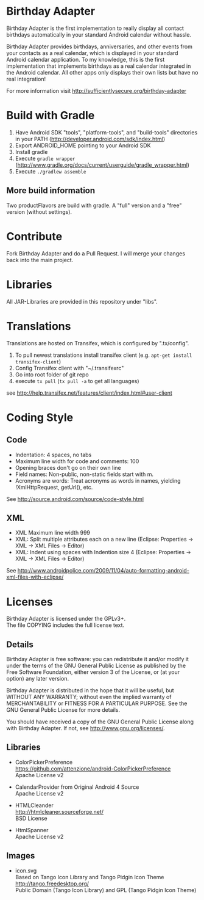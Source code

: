 # Birthday Adapter

Birthday Adapter is the first implementation to really display all contact birthdays automatically in your standard Android calendar without hassle.

Birthday Adapter provides birthdays, anniversaries, and other events from your contacts as a real calendar, which is displayed in your standard Android calendar application. To my knowledge, this is the first implementation that implements birthdays as a real calendar integrated in the Android calendar. All other apps only displays their own lists but have no real integration! 

For more information visit http://sufficientlysecure.org/birthday-adapter

# Build with Gradle

1. Have Android SDK "tools", "platform-tools", and "build-tools" directories in your PATH (http://developer.android.com/sdk/index.html)
2. Export ANDROID_HOME pointing to your Android SDK
3. Install gradle
4. Execute ``gradle wrapper`` (http://www.gradle.org/docs/current/userguide/gradle_wrapper.html)
5. Execute ``./gradlew assemble``

## More build information

Two productFlavors are build with gradle. A "full" version and a "free" version (without settings).

# Contribute

Fork Birthday Adapter and do a Pull Request. I will merge your changes back into the main project.

# Libraries

All JAR-Libraries are provided in this repository under "libs".

# Translations

Translations are hosted on Transifex, which is configured by ".tx/config".

1. To pull newest translations install transifex client (e.g. ``apt-get install transifex-client``)
2. Config Transifex client with "~/.transifexrc"
3. Go into root folder of git repo
4. execute ``tx pull`` (``tx pull -a`` to get all languages)

see http://help.transifex.net/features/client/index.html#user-client

# Coding Style

## Code
* Indentation: 4 spaces, no tabs
* Maximum line width for code and comments: 100
* Opening braces don't go on their own line
* Field names: Non-public, non-static fields start with m.
* Acronyms are words: Treat acronyms as words in names, yielding !XmlHttpRequest, getUrl(), etc.

See http://source.android.com/source/code-style.html

## XML
* XML Maximum line width 999
* XML: Split multiple attributes each on a new line (Eclipse: Properties -> XML -> XML Files -> Editor)
* XML: Indent using spaces with Indention size 4 (Eclipse: Properties -> XML -> XML Files -> Editor)

See http://www.androidpolice.com/2009/11/04/auto-formatting-android-xml-files-with-eclipse/

# Licenses
Birthday Adapter is licensed under the GPLv3+.  
The file COPYING includes the full license text.

## Details
Birthday Adapter is free software: you can redistribute it and/or modify
it under the terms of the GNU General Public License as published by
the Free Software Foundation, either version 3 of the License, or
(at your option) any later version.

Birthday Adapter is distributed in the hope that it will be useful,
but WITHOUT ANY WARRANTY; without even the implied warranty of
MERCHANTABILITY or FITNESS FOR A PARTICULAR PURPOSE.  See the
GNU General Public License for more details.

You should have received a copy of the GNU General Public License
along with Birthday Adapter.  If not, see <http://www.gnu.org/licenses/>.

## Libraries
* ColorPickerPreference  
  https://github.com/attenzione/android-ColorPickerPreference  
  Apache License v2

* CalendarProvider from Original Android 4 Source  
  Apache License v2

* HTMLCleander  
  http://htmlcleaner.sourceforge.net/  
  BSD License

* HtmlSpanner  
  Apache License v2

## Images

* icon.svg  
  Based on Tango Icon Library and Tango Pidgin Icon Theme  
  http://tango.freedesktop.org/  
  Public Domain (Tango Icon Library) and GPL (Tango Pidgin Icon Theme)
